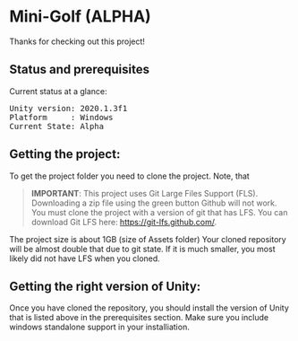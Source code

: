 
# Mini-Golf (ALPHA)

Thanks for checking out this project!

## Status and prerequisites

Current status at a glance:

<pre>Unity version: 2020.1.3f1
Platform     : Windows
Current State: Alpha
</pre>

## Getting the project:

To get the project folder you need to clone the project. Note, that 

> **IMPORTANT**: This project uses Git Large Files Support (FLS).
Downloading a zip file using the green button Github will not work. You must clone the project with a version of git that has LFS. You can download Git LFS here: https://git-lfs.github.com/.

The project size is about 1GB (size of Assets folder) Your cloned repository will be almost double that due to git state. If it is much smaller, you most likely did not have LFS when you cloned.

## Getting the right version of Unity:

Once you have cloned the repository, you should install the version of Unity that is listed above in the prerequisites section. Make sure you include windows standalone support in your installiation.

